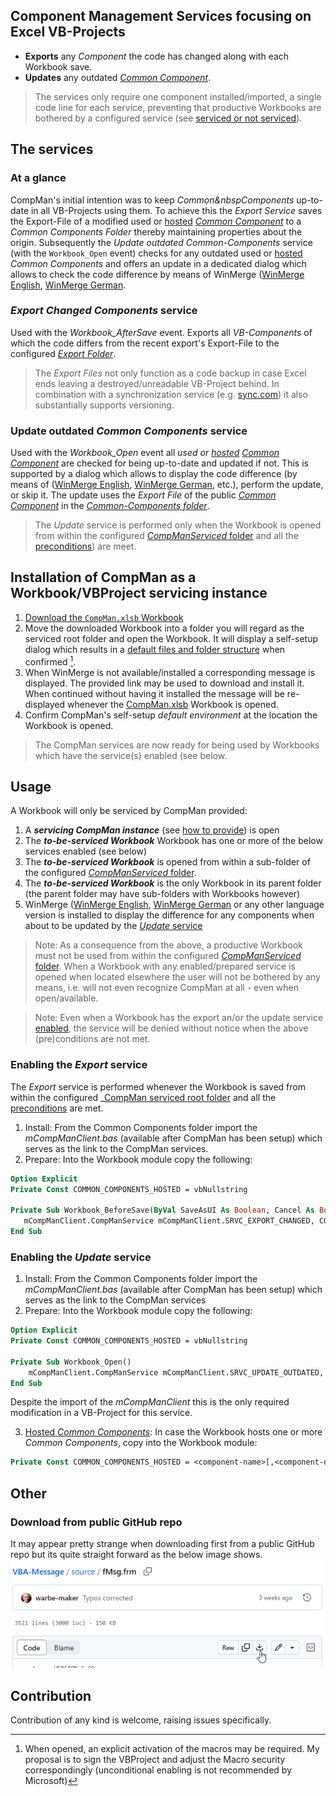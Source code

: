 ## Component Management Services focusing on Excel VB-Projects

- **Exports** any _Component_ the code has changed along with each Workbook save. 
- **Updates** any outdated _[Common Component][5]_. 
> The services only require one component installed/imported, a single code line for each service, preventing that productive Workbooks are bothered by a configured service (see [serviced or not serviced][10]).

## The services
### At a glance
CompMan's initial intention was to keep _Common&nbspComponents_ up-to-date in all VB-Projects using them. To achieve this the _Export Service_ saves the Export-File of a modified used or [hosted][7] _[Common Component][5]_ to a _Common Components Folder_ thereby maintaining properties about the origin. Subsequently the _Update outdated Common-Components_ service (with the `Workbook_Open` event) checks for any outdated used or [hosted][7] _Common&nbsp;Components_ and offers an update in a dedicated dialog which allows to check the code difference by means of WinMerge ([WinMerge English][2], [WinMerge German][3].

### _Export Changed Components_ service
Used with the _Workbook\_AfterSave_ event. Exports all _VB-Components_ of which the code differs from the recent export's Export-File to the configured _[Export Folder][8]_.
>The _Export&nbsp;Files_ not only function as a code backup in case Excel ends leaving a destroyed/unreadable VB-Project behind. In combination with a synchronization service (e.g. [sync.com][6]) it also substantially supports versioning.

### Update outdated _Common Components_ service
Used with the _Workbook\_Open_ event all _used or [hosted][7]_  _[Common Component][5]_ are checked for being up-to-date and updated if not. This is supported by a dialog which allows to display the code difference (by means of ([WinMerge English][2], [WinMerge German][3], etc.), perform the update, or skip it. The update uses the  _Export&nbsp;File_ of the public _[Common Component][5]_ in the _[Common-Components folder][9]_.  
>The _Update_ service is performed only when the Workbook is opened from within the configured [_CompManServiced_ folder][4] and all the [preconditions][10]) are meet.

## Installation of CompMan as a Workbook/VBProject servicing instance
1. <a href="https://github.com/warbe-maker/VBA-Component-Management/raw/refs/heads/master/CompMan.xlsb?raw=true" download>Download the `CompMan.xlsb` Workbook</a>
2. Move the downloaded Workbook into a folder you will regard as the serviced root folder and open the Workbook. It will display a self-setup dialog which results in a [default files and folder structure][12] when confirmed [^1]. 
3. When WinMerge is not available/installed a corresponding message is displayed. The provided link may be used to download and install it. When continued without having it installed the message will be re-displayed whenever the [CompMan.xlsb][1] Workbook is opened.  
4. Confirm CompMan's self-setup _default environment_ at the location the Workbook is opened.

> The CompMan services are now ready for being used by Workbooks which have the service(s) enabled (see below.

## Usage
A Workbook will only be serviced by CompMan provided:
1. A ***servicing CompMan instance*** (see [how to provide](#installation)) is open
2. The ***to-be-serviced Workbook*** Workbook has one or more of the below services enabled (see below)
3. The ***to-be-serviced Workbook*** is opened from within a sub-folder of the configured [_CompManServiced_ folder][4].
4. The ***to-be-serviced Workbook*** is the only Workbook in its parent folder (the parent folder may have sub-folders with Workbooks however)
5. WinMerge ([WinMerge English][2], [WinMerge German][3] or any other language version is installed to display the difference for any components when about to be updated by the [_Update_ service](#enabling-the-update-service)

>Note: As a consequence from the above, a productive Workbook must not be used from within the configured [_CompManServiced_ folder][4]. When a Workbook with any enabled/prepared service is opened when located elsewhere the user will not be bothered by any means, i.e. will not even recognize CompMan at all - even when open/available.

>Note: Even when a Workbook has the export an/or the update service [enabled](#usage), the service will be denied without notice when the above (pre)conditions are not met.

### Enabling the _Export_ service
The _Export_ service is performed whenever the Workbook is saved from within the configured _[CompMan serviced root folder][4] and all the [preconditions][10] are met.
1. Install: From the Common Components folder import the _mCompManClient.bas_ (available after CompMan has been setup) which serves as the link to the CompMan services.
2. Prepare: Into the Workbook module copy the following:  
 ```vb
Option Explicit
Private Const COMMON_COMPONENTS_HOSTED = vbNullstring

Private Sub Workbook_BeforeSave(ByVal SaveAsUI As Boolean, Cancel As Boolean)
    mCompManClient.CompManService mCompManClient.SRVC_EXPORT_CHANGED, COMMON_COMPONENTS_HOSTED
End Sub
```

### Enabling the _Update_ service
1. Install: From the Common Components folder import the _mCompManClient.bas_ (available after CompMan has been setup) which serves as the link to the CompMan services
2. Prepare: Into the Workbook module copy the following:
```vb
Option Explicit
Private Const COMMON_COMPONENTS_HOSTED = vbNullstring

Private Sub Workbook_Open()
    mCompManClient.CompManService mCompManClient.SRVC_UPDATE_OUTDATED, COMMON_COMPONENTS_HOSTED
End Sub
```
Despite the import of the _mCompManClient_ this is the only required modification in a VB-Project for this service.

3. [Hosted _Common Components_][11]: In case the Workbook hosts one or more _Common Components_, copy into the Workbook module:  
```vb
Private Const COMMON_COMPONENTS_HOSTED = <component-name>[,<component-name]...
```

## Other
### Download from public GitHub repo
It may appear pretty strange when downloading first from a public GitHub repo but its quite straight forward as the below image shows.  
![](assets/DownloadFromGitHubRepo.png)

## Contribution
Contribution of any kind is welcome, raising issues specifically.

[^1]:When opened, an explicit activation of the macros may be required. My proposal is to sign the VBProject and adjust the Macro security correspondingly (unconditional enabling is not recommended by Microsoft)

[1]:https://github.com/warbe-maker/VBA-Components-Management-Services/blob/master/CompMan.xlsb?raw=true
[2]:https://winmerge.org/downloads/?lang=en
[3]:https://winmerge.org/downloads/?lang=de
[4]:https://github.com/warbe-maker/VBA-Component-Management/blob/master/SpecsAndUse.md#compman-serviced-root-folder
[5]:https://github.com/warbe-maker/VBA-Component-Management/blob/master/SpecsAndUse.md#common-components
[6]:https://sync.com
[7]:https://github.com/warbe-maker/VBA-Component-Management/blob/master/SpecsAndUse.md#hosted-versus-used-common-components
[8]:https://github.com/warbe-maker/VBA-Component-Management/blob/master/SpecsAndUse.md#export-folder
[9]:https://github.com/warbe-maker/VBA-Component-Management/blob/master/SpecsAndUse.md#common-components-folder
[10]:https://github.com/warbe-maker/VBA-Component-Management/blob/master/SpecsAndUse.md#serviced-or-not-serviced
[11]:https://github.com/warbe-maker/VBA-Component-Management/blob/master/SpecsAndUse.md#hosted-versus-used-common-components
[12]:https://github.com/warbe-maker/VBA-Component-Management/blob/master/SpecsAndUse.md#compmans-environment

